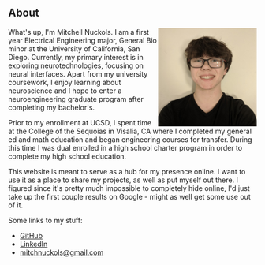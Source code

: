 ## About

<img src="assets/portrait.jpg" width="200" align="right">

What's up, I'm Mitchell Nuckols. I am a first year Electrical Engineering major, General Bio minor at the University of California, San Diego.
Currently, my primary interest is in exploring neurotechnologies, focusing on neural interfaces. Apart from my university coursework, I enjoy learning about neuroscience and I hope to enter a neuroengineering graduate program after completing my bachelor's.

Prior to my enrollment at UCSD, I spent time at the College of the Sequoias in Visalia, CA where I completed my general ed and math education and began engineering courses for transfer. During this time I was dual enrolled in a high school charter program in order to complete my high school education.

This website is meant to serve as a hub for my presence online. I want to use it as a place to share my projects, as well as put myself out there. I figured since it's pretty much impossible to completely hide online, I'd just take up the first couple results on Google - might as well get some use out of it.

Some links to my stuff:
- [GitHub](https://github.com/Mitchell-Nuckols/)
- [LinkedIn](https://www.linkedin.com/in/mitchnuckols/)
- [mitchnuckols@gmail.com](mailto:mitchnuckols@gmail.com)